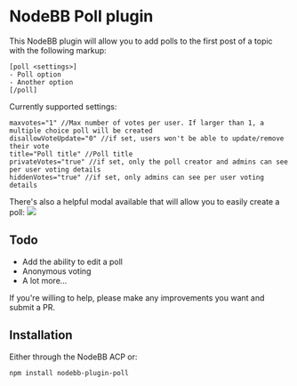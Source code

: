 # NodeBB Poll plugin

This NodeBB plugin will allow you to add polls to the first post of a topic with the following markup:

    [poll <settings>]
    - Poll option
    - Another option
    [/poll]

Currently supported settings:

    maxvotes="1" //Max number of votes per user. If larger than 1, a multiple choice poll will be created
    disallowVoteUpdate="0" //if set, users won't be able to update/remove their vote
    title="Poll title" //Poll title
    privateVotes="true" //if set, only the poll creator and admins can see per user voting details
    hiddenVotes="true" //if set, only admins can see per user voting details

There's also a helpful modal available that will allow you to easily create a poll:
![](https://i.imgur.com/2fPnWLb.png)

## Todo

- Add the ability to edit a poll
- Anonymous voting
- A lot more...

If you're willing to help, please make any improvements you want and submit a PR.

## Installation

Either through the NodeBB ACP or:

    npm install nodebb-plugin-poll
